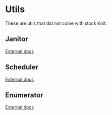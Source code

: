 # Utils
These are utils that did not come with stock Knit.

## Janitor
[External docs](https://github.com/howmanysmall/janitor#janitor-api)

## Scheduler
[External docs](https://github.com/howmanysmall/Scheduler#api)

## Enumerator
[External docs](https://roblox.github.io/enumerate/api-reference/)
